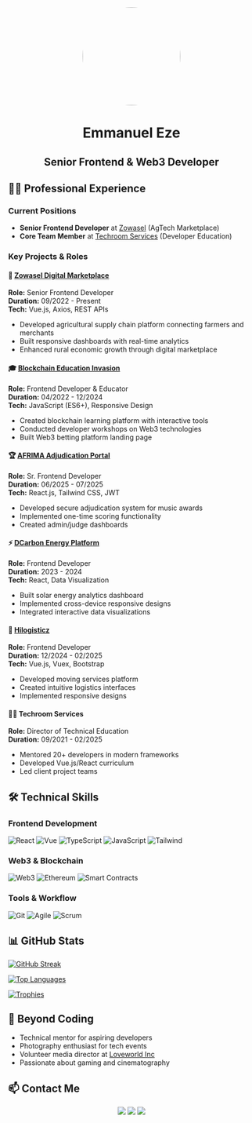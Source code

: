<!--
**KINGJRN** is a ✨ _special_ ✨ repository because its `README.md` (this file) appears on your GitHub profile.
-->

<div align="center">
  <img src="https://avatars.githubusercontent.com/u/63636087?v=4" width="200" style="border-radius:50%">
  <h1>Emmanuel Eze</h1>
  <h2>Senior Frontend & Web3 Developer</h2>
</div>


## 👨‍💻 Professional Experience

### Current Positions
- **Senior Frontend Developer** at [Zowasel](https://www.zowasel.com/) (AgTech Marketplace)
- **Core Team Member** at [Techroom Services](https://techroomservices.com/) (Developer Education)

### Key Projects & Roles

#### 🌱 [Zowasel Digital Marketplace](https://zowasel.com/)
**Role:** Senior Frontend Developer  
**Duration:** 09/2022 - Present  
**Tech:** Vue.js, Axios, REST APIs  
- Developed agricultural supply chain platform connecting farmers and merchants
- Built responsive dashboards with real-time analytics
- Enhanced rural economic growth through digital marketplace

#### 🎓 [Blockchain Education Invasion](https://beiedu.co/)
**Role:** Frontend Developer & Educator  
**Duration:** 04/2022 - 12/2024  
**Tech:** JavaScript (ES6+), Responsive Design  
- Created blockchain learning platform with interactive tools
- Conducted developer workshops on Web3 technologies
- Built Web3 betting platform landing page

#### 🏆 [AFRIMA Adjudication Portal](https://afrima-kingjrns-projects.vercel.app/)
**Role:** Sr. Frontend Developer  
**Duration:** 06/2025 - 07/2025  
**Tech:** React.js, Tailwind CSS, JWT  
- Developed secure adjudication system for music awards
- Implemented one-time scoring functionality
- Created admin/judge dashboards

#### ⚡ [DCarbon Energy Platform](https://dcarbon.solutions/)
**Role:** Frontend Developer  
**Duration:** 2023 - 2024  
**Tech:** React, Data Visualization  
- Built solar energy analytics dashboard
- Implemented cross-device responsive designs
- Integrated interactive data visualizations

#### 🚛 [Hilogisticz](https://hilogisticz.com/)
**Role:** Frontend Developer  
**Duration:** 12/2024 - 02/2025  
**Tech:** Vue.js, Vuex, Bootstrap  
- Developed moving services platform
- Created intuitive logistics interfaces
- Implemented responsive designs

#### 👨‍🏫 Techroom Services
**Role:** Director of Technical Education  
**Duration:** 09/2021 - 02/2025  
- Mentored 20+ developers in modern frameworks
- Developed Vue.js/React curriculum
- Led client project teams

## 🛠 Technical Skills

### Frontend Development
<p>
  <img src="https://img.shields.io/badge/React-20232A?style=for-the-badge&logo=react&logoColor=61DAFB" alt="React">
  <img src="https://img.shields.io/badge/Vue.js-35495E?style=for-the-badge&logo=vue.js&logoColor=4FC08D" alt="Vue">
  <img src="https://img.shields.io/badge/TypeScript-007ACC?style=for-the-badge&logo=typescript&logoColor=white" alt="TypeScript">
  <img src="https://img.shields.io/badge/JavaScript-F7DF1E?style=for-the-badge&logo=javascript&logoColor=black" alt="JavaScript">
  <img src="https://img.shields.io/badge/Tailwind_CSS-38B2AC?style=for-the-badge&logo=tailwind-css&logoColor=white" alt="Tailwind">
</p>

### Web3 & Blockchain
<p>
  <img src="https://img.shields.io/badge/Web3.js-F16822?style=for-the-badge&logo=web3.js&logoColor=white" alt="Web3">
  <img src="https://img.shields.io/badge/Ethereum-3C3C3D?style=for-the-badge&logo=ethereum&logoColor=white" alt="Ethereum">
  <img src="https://img.shields.io/badge/Smart_Contracts-000000?style=for-the-badge" alt="Smart Contracts">
</p>

### Tools & Workflow
<p>
  <img src="https://img.shields.io/badge/Git-F05032?style=for-the-badge&logo=git&logoColor=white" alt="Git">
  <img src="https://img.shields.io/badge/Agile-009688?style=for-the-badge" alt="Agile">
  <img src="https://img.shields.io/badge/Scrum-6DB33F?style=for-the-badge" alt="Scrum">
</p>

## 📊 GitHub Stats

[![GitHub Streak](https://github-readme-streak-stats.herokuapp.com/?user=KingJrn&theme=dark)](https://git.io/streak-stats)

[![Top Languages](https://github-readme-stats.vercel.app/api/top-langs/?username=KingJrn&layout=compact&theme=vision-friendly-dark)](https://github.com/KingJrn)

[![Trophies](https://github-profile-trophy.vercel.app/?username=KingJrn&theme=onedark&row=2&column=3)](https://github.com/ryo-ma/github-profile-trophy)

## 🌟 Beyond Coding

- Technical mentor for aspiring developers
- Photography enthusiast for tech events
- Volunteer media director at [Loveworld Inc](https://christembassy.org/)
- Passionate about gaming and cinematography

## 📫 Contact Me

<p align="center">
  <a href="https://www.linkedin.com/in/emmanuel-eze-623514b8"><img src="https://img.shields.io/badge/LinkedIn-0077B5?style=for-the-badge&logo=linkedin&logoColor=white"></a>
  <a href="https://twitter.com/king_Jrn"><img src="https://img.shields.io/badge/Twitter-1DA1F2?style=for-the-badge&logo=twitter&logoColor=white"></a>
  <a href="mailto:emmajr503@gmail.com"><img src="https://img.shields.io/badge/Gmail-D14836?style=for-the-badge&logo=gmail&logoColor=white"></a>
</p>
